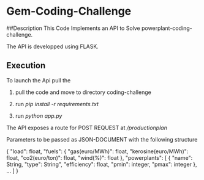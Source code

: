 # Gem-Coding-Challenge

##Description
This Code Implements an API to Solve powerplant-coding-challenge.

The API is developped using FLASK.

## Execution
To launch the Api pull the

1. pull the code and move to directory coding-challenge

2. run *_pip install -r requirements.txt_*

3. run *_python app.py_*

The API exposes a route for POST REQUEST at _/productionplan_

Parameters to be passed as JSON-DOCUMENT with the following structure

{ "load": float, "fuels": { "gas(euro/MWh)": float, "kerosine(euro/MWh)": float, "co2(euro/ton)": float, "wind(%)": float }, "powerplants": [ { "name": String, "type": String", "efficiency": float, "pmin": integer, "pmax": integer }, ... ] }
